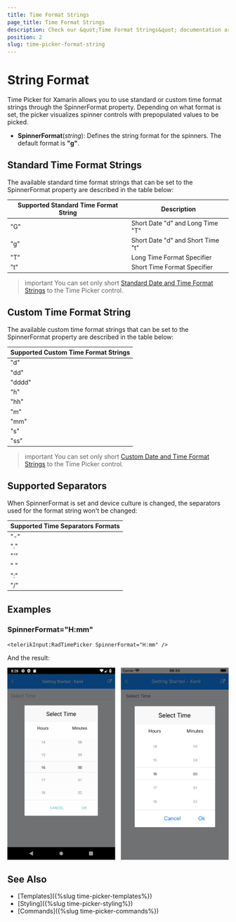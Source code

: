 ```yaml
---
title: Time Format Strings
page_title: Time Format Strings
description: Check our &quot;Time Format Strings&quot; documentation article for Telerik TimePicker for Xamarin control.
position: 2
slug: time-picker-format-string
---
```


# String Format

Time Picker for Xamarin allows you to use standard or custom time format strings through the SpinnerFormat property. Depending on what format is set, the picker visualizes spinner controls with prepopulated values to be picked.

* **SpinnerFormat**(*string*): Defines the string format for the spinners. The default format is **"g"**.

## Standard Тime Format Strings

The available standard time format strings that can be set to the SpinnerFormat property are described in the table below:

| Supported Standard Time Format String | Description |
| -------- | -------- |
| "G" | Short Date "d" and Long Time "T" |
| "g" | Short Date "d" and Short Time "t" |
| "T" | Long Time Format Specifier |
| "t" | Short Time Format Specifier |

>important You can set only short [Standard Datе and Time Format Strings](https://docs.microsoft.com/en-us/dotnet/standard/base-types/standard-date-and-time-format-strings) to the Time Picker control.

## Custom Time Format String

The available custom time format strings that can be set to the SpinnerFormat property are described in the table below:

| Supported Custom Time Format Strings|
| -------- |
| "d" |
| "dd" |
| "dddd" |
| "h" |
| "hh" |
| "m" |
| "mm" |
| "s" |
| "ss" |

>important You can set only short [Custom Date and Time Format Strings](https://docs.microsoft.com/en-us/dotnet/standard/base-types/custom-date-and-time-format-strings) to the Time Picker control.

## Supported Separators

When SpinnerFormat is set and device culture is changed, the separators used for the format string won't be changed:

| Supported Time Separators Formats |
| -------- |
| "-" |
| "." |
| "'" |
| " " |
| ":" |
| "/" |

## Examples

### SpinnerFormat="H:mm"

```XAML
<telerikInput:RadTimePicker SpinnerFormat="H:mm" />
```

And the result:

![](images/timepicker-string-format-H-mm.png)

## See Also

- [Templates]({%slug time-picker-templates%})
- [Styling]({%slug time-picker-styling%})
- [Commands]({%slug time-picker-commands%})
